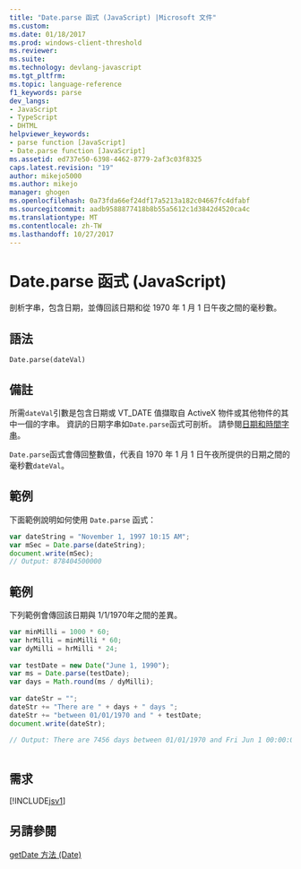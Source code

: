 ```yaml
---
title: "Date.parse 函式 (JavaScript) |Microsoft 文件"
ms.custom: 
ms.date: 01/18/2017
ms.prod: windows-client-threshold
ms.reviewer: 
ms.suite: 
ms.technology: devlang-javascript
ms.tgt_pltfrm: 
ms.topic: language-reference
f1_keywords: parse
dev_langs:
- JavaScript
- TypeScript
- DHTML
helpviewer_keywords:
- parse function [JavaScript]
- Date.parse function [JavaScript]
ms.assetid: ed737e50-6398-4462-8779-2af3c03f8325
caps.latest.revision: "19"
author: mikejo5000
ms.author: mikejo
manager: ghogen
ms.openlocfilehash: 0a73fda66ef24df17a5213a182c04667fc4dfabf
ms.sourcegitcommit: aadb9588877418b8b55a5612c1d3842d4520ca4c
ms.translationtype: MT
ms.contentlocale: zh-TW
ms.lasthandoff: 10/27/2017
---
```

# <a name="dateparse-function-javascript"></a>Date.parse 函式 (JavaScript)
剖析字串，包含日期，並傳回該日期和從 1970 年 1 月 1 日午夜之間的毫秒數。  
  
## <a name="syntax"></a>語法  
  
```  
Date.parse(dateVal)   
```  
  
## <a name="remarks"></a>備註  
 所需`dateVal`引數是包含日期或 VT_DATE 值擷取自 ActiveX 物件或其他物件的其中一個的字串。 資訊的日期字串如`Date.parse`函式可剖析。 請參閱[日期和時間字串](../../javascript/date-and-time-strings-javascript.md)。  
  
 `Date.parse`函式會傳回整數值，代表自 1970 年 1 月 1 日午夜所提供的日期之間的毫秒數`dateVal`。  
  
## <a name="example"></a>範例  
 下面範例說明如何使用 `Date.parse` 函式：  
  
```JavaScript  
var dateString = "November 1, 1997 10:15 AM";  
var mSec = Date.parse(dateString);  
document.write(mSec);  
// Output: 878404500000  
```  
  
## <a name="example"></a>範例  
 下列範例會傳回該日期與 1/1/1970年之間的差異。  
  
```JavaScript  
var minMilli = 1000 * 60;  
var hrMilli = minMilli * 60;  
var dyMilli = hrMilli * 24;  
  
var testDate = new Date("June 1, 1990");  
var ms = Date.parse(testDate);  
var days = Math.round(ms / dyMilli);  
  
var dateStr = "";  
dateStr += "There are " + days + " days ";  
dateStr += "between 01/01/1970 and " + testDate;  
document.write(dateStr);  
  
// Output: There are 7456 days between 01/01/1970 and Fri Jun 1 00:00:00 PDT 1990  
  
```  
  
## <a name="requirements"></a>需求  
 [!INCLUDE[jsv1](../../javascript/misc/includes/jsv1-md.md)]  
  
## <a name="see-also"></a>另請參閱  
 [getDate 方法 (Date)](../../javascript/reference/getdate-method-date-javascript.md)